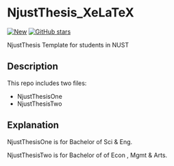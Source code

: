 # NjustThesis_XeLaTeX

[![New](https://img.shields.io/badge/2019-NEW-brightgreen.svg)](https://github.com/DocF/NjustThesis_XeLaTeX/commits/master)
[![GitHub stars](https://img.shields.io/github/stars/DocF/NjustThesis_XeLaTeX.svg?style=social&label=Stars)](https://github.com/DocF/NjustThesis_XeLaTeX)

NjustThesis Template for students in NUST

## Description
This repo includes two files:
 * NjustThesisOne
 * NjustThesisTwo
 
## Explanation

NjustThesisOne is for Bachelor of Sci & Eng.

NjustThesisTwo is for Bachelor of of Econ , Mgmt & Arts.

